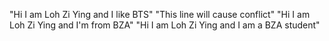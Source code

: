 "Hi I am Loh Zi Ying and I like BTS" 
"This line will cause conflict" 
"Hi I am Loh Zi Ying and I'm from BZA" 
"Hi I am Loh Zi Ying and I am a BZA student" 

